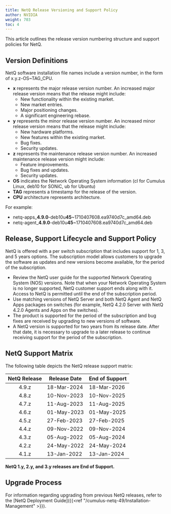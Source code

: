 ```yaml
---
title: NetQ Release Versioning and Support Policy
author: NVIDIA
weight: 703
toc: 4
---
```


This article outlines the release version numbering structure and support policies for NetQ.
## Version Definitions

NetQ software installation file names include a version number, in the form of x.y.z-OS\~TAG\_CPU.

- **x** represents the major release version number. An increased major release version means that the release might include:
    - New functionality within the existing market.
    - New market entries.
    - Major positioning changes.
    - A significant engineering rebase.
- **y** represents the minor release version number. An increased minor release version means that the release might include:
    - New hardware platforms.
    - New features within the existing market.
    - Bug fixes.
    - Security updates.
- **z** represents the maintenance release version number. An increased maintenance release version might include:
    - Feature improvements.
    - Bug fixes and updates.
    - Security updates.
- **OS** indicates the Network Operating System information (cl for Cumulus Linux, deb10 for SONiC, ub for Ubuntu)
- **TAG** represents a timestamp for the release of the version.
- **CPU** architecture represents architecture.

For example:

- netq-apps_<strong>4.9.0</strong>-deb10u<strong>45</strong>~1710407608.ea9740d7c_amd64.deb
- netq-agent_<strong>4.9.0</strong>-deb10u<strong>45</strong>~1710407608.ea9740d7c_amd64.deb

## Release, Support Lifecycle and Support Policy

NetQ is offered with a per switch subscription that includes support for 1, 3, and 5 years options. The subscription model allows customers to upgrade the software as updates and new versions become available, for the period of the subscription.

- Review the NetQ user guide for the supported Network Operating System (NOS) versions. Note that when your Network Operating System is no longer supported, NetQ customer support ends along with it. Access to NetQ is permitted until the end of the subscription period.
- Use matching versions of NetQ Server and both NetQ Agent and NetQ Apps packages on switches (for example, NetQ 4.2.0 Server with NetQ 4.2.0 Agents and Apps on the switches).
- The product is supported for the period of the subscription and bug fixes are received by upgrading to new versions of software.
- A NetQ version is supported for two years from its release date. After that date, it is necessary to upgrade to a later release to continue receiving support for the period of the subscription.

## NetQ Support Matrix

The following table depicts the NetQ release support matrix:

| NetQ Release | Release Date | End of Support |
| :--------: | --------- | --------- |
| 4.9.z | 18-Mar-2024 | 18-Mar-2026 |
| 4.8.z | 10-Nov-2023 | 10-Nov-2025 |
| 4.7.z | 11-Aug-2023 | 11-Aug-2025 |
| 4.6.z | 01-May-2023 | 01-May-2025 |
| 4.5.z | 27-Feb-2023 | 27-Feb-2025 |
| 4.4.z | 09-Nov-2022 | 09-Nov-2024 |
| 4.3.z | 05-Aug-2022 | 05-Aug-2024 |
| 4.2.z | 24-May-2022 | 24-May-2024 |
| 4.1.z | 13-Jan-2022 | 13-Jan-2024 |

**NetQ 1.y, 2.y, and 3.y releases are End of Support.**

## Upgrade Process

For information regarding upgrading from previous NetQ releases, refer to the [NetQ Deployment Guide]({{<ref "/cumulus-netq-49/Installation-Management" >}}).
